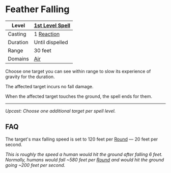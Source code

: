 # Feather Falling

| Level    | [1st Level Spell](1st%20Level%20Spells.md)                     |
| -------- | -------------------------------------------------------------- |
| Casting  | 1 [Reaction](../../../../Game%20Procedures/Combat/Reaction.md) |
| Duration | Until dispelled                                                |
| Range    | 30 feet                                                        |
| Domains  | [Air](../../Spell%20Domains/Air.md)                            |

Choose one target you can see within range to slow its experience of gravity for the duration.

The affected target incurs no fall damage.

When the affected target touches the ground, the spell ends for them.

---
*Upcast: Choose one additional target per spell level.*

## FAQ

The target's max falling speed is set to 120 feet per [Round](../../../../Game%20Procedures/Core%20Procedures/Round.md) — 20 feet per second.

*This is roughly the speed a human would hit the ground after falling 6 feet. Normally, humans would fall ~580 feet per [Round](../../../../Game%20Procedures/Core%20Procedures/Round.md) and would hit the ground going ~200 feet per second.*
